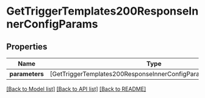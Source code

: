 # GetTriggerTemplates200ResponseInnerConfigParams

## Properties
Name | Type | Description | Notes
------------ | ------------- | ------------- | -------------
**parameters** | [GetTriggerTemplates200ResponseInnerConfigParamsParametersInner] |  | 

[[Back to Model list]](../README.md#documentation-for-models) [[Back to API list]](../README.md#documentation-for-api-endpoints) [[Back to README]](../README.md)


